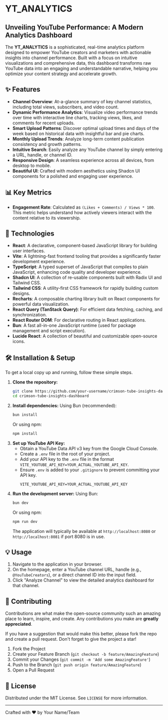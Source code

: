 # YT_ANALYTICS

## Unveiling YouTube Performance: A Modern Analytics Dashboard

The **YT_ANALYTICS** is a sophisticated, real-time analytics platform designed to empower YouTube creators and marketers with actionable insights into channel performance. Built with a focus on intuitive visualizations and comprehensive data, this dashboard transforms raw YouTube data into an engaging and understandable narrative, helping you optimize your content strategy and accelerate growth.

## ✨ Features

*   **Channel Overview**: At-a-glance summary of key channel statistics, including total views, subscribers, and video count.
*   **Dynamic Performance Analytics**: Visualize video performance trends over time with interactive line charts, tracking views, likes, and comments for recent uploads.
*   **Smart Upload Patterns**: Discover optimal upload times and days of the week based on historical data with insightful bar and pie charts.
*   **Monthly Upload Trends**: Analyze long-term content publication consistency and growth patterns.
*   **Intuitive Search**: Easily analyze any YouTube channel by simply entering a URL, handle, or channel ID.
*   **Responsive Design**: A seamless experience across all devices, from desktop to mobile.
*   **Beautiful UI**: Crafted with modern aesthetics using Shadcn UI components for a polished and engaging user experience.

## 📊 Key Metrics

*   **Engagement Rate**: Calculated as `(Likes + Comments) / Views * 100`. This metric helps understand how actively viewers interact with the content relative to its viewership.

## 🚀 Technologies

*   **React**: A declarative, component-based JavaScript library for building user interfaces.
*   **Vite**: A lightning-fast frontend tooling that provides a significantly faster development experience.
*   **TypeScript**: A typed superset of JavaScript that compiles to plain JavaScript, enhancing code quality and developer experience.
*   **Shadcn UI**: A collection of re-usable components built with Radix UI and Tailwind CSS.
*   **Tailwind CSS**: A utility-first CSS framework for rapidly building custom designs.
*   **Recharts**: A composable charting library built on React components for powerful data visualization.
*   **React Query (TanStack Query)**: For efficient data fetching, caching, and synchronization.
*   **React Router DOM**: For declarative routing in React applications.
*   **Bun**: A fast all-in-one JavaScript runtime (used for package management and script execution).
*   **Lucide React**: A collection of beautiful and customizable open-source icons.

## 🛠️ Installation & Setup

To get a local copy up and running, follow these simple steps.

1.  **Clone the repository:**
    ```bash
    git clone https://github.com/your-username/crimson-tube-insights-dashboard.git
    cd crimson-tube-insights-dashboard
    ```
2.  **Install dependencies:**
    Using Bun (recommended):
    ```bash
    bun install
    ```
    Or using npm:
    ```bash
    npm install
    ```
3.  **Set up YouTube API Key:**
    *   Obtain a YouTube Data API v3 key from the Google Cloud Console.
    *   Create a `.env` file in the root of your project.
    *   Add your API key to the `.env` file in the format `VITE_YOUTUBE_API_KEY=YOUR_ACTUAL_YOUTUBE_API_KEY`.
    *   Ensure `.env` is added to your `.gitignore` to prevent committing your API key.
        ```
        VITE_YOUTUBE_API_KEY=YOUR_ACTUAL_YOUTUBE_API_KEY
        ```
4.  **Run the development server:**
    Using Bun:
    ```bash
    bun dev
    ```
    Or using npm:
    ```bash
    npm run dev
    ```
    The application will typically be available at `http://localhost:8080` or `http://localhost:8081` if port 8080 is in use.

## 💡 Usage

1.  Navigate to the application in your browser.
2.  On the homepage, enter a YouTube channel URL, handle (e.g., `@YouTubeCreators`), or a direct channel ID into the input field.
3.  Click "Analyze Channel" to view the detailed analytics dashboard for that channel.

## 🤝 Contributing

Contributions are what make the open-source community such an amazing place to learn, inspire, and create. Any contributions you make are **greatly appreciated**.

If you have a suggestion that would make this better, please fork the repo and create a pull request. Don't forget to give the project a star!

1.  Fork the Project
2.  Create your Feature Branch (`git checkout -b feature/AmazingFeature`)
3.  Commit your Changes (`git commit -m 'Add some AmazingFeature'`)
4.  Push to the Branch (`git push origin feature/AmazingFeature`)
5.  Open a Pull Request

## 📄 License

Distributed under the MIT License. See `LICENSE` for more information.

---

Crafted with ❤️ by Your Name/Team
